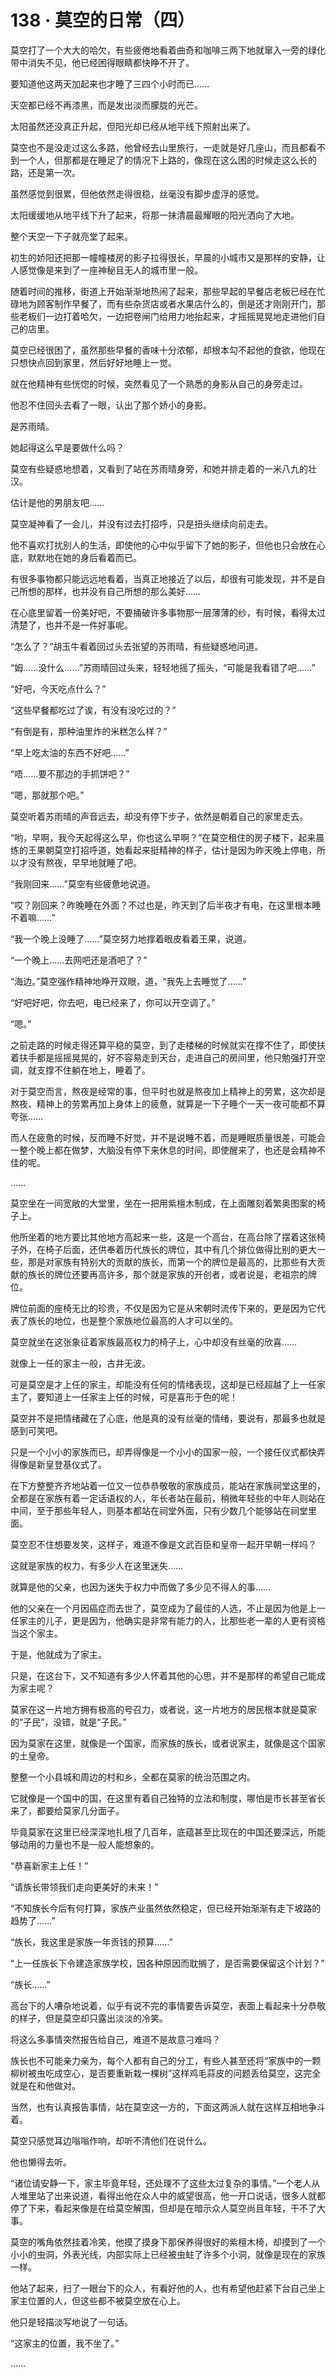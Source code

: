 # 138 · 莫空的日常（四）

莫空打了一个大大的哈欠，有些疲倦地看着曲奇和咖啡三两下地就窜入一旁的绿化带中消失不见，他已经困得眼睛都快睁不开了。

要知道他这两天加起来也才睡了三四个小时而已……

天空都已经不再漆黑，而是发出淡而朦胧的光芒。

太阳虽然还没真正升起，但阳光却已经从地平线下照射出来了。

莫空也不是没走过这么多路，他曾经去山里旅行，一走就是好几座山，而且都看不到一个人，但那都是在睡足了的情况下上路的，像现在这么困的时候走这么长的路，还是第一次。

虽然感觉到很累，但他依然走得很稳，丝毫没有脚步虚浮的感觉。

太阳缓缓地从地平线下升了起来，将那一抹清晨最耀眼的阳光洒向了大地。

整个天空一下子就亮堂了起来。

初生的娇阳还把那一幢幢楼房的影子拉得很长，早晨的小城市又是那样的安静，让人感觉像是来到了一座神秘且无人的城市里一般。

随着时间的推移，街道上开始渐渐地热闹了起来，那些早起的早餐店老板已经在忙碌地为顾客制作早餐了，而有些杂货店或者水果店什么的，倒是还才刚刚开门，那些老板们一边打着哈欠，一边把卷闸门给用力地抬起来，才摇摇晃晃地走进他们自己的店里。

莫空已经很困了，虽然那些早餐的香味十分浓郁，却根本勾不起他的食欲，他现在只想快点回到家里，然后好好地睡上一觉。

就在他精神有些恍惚的时候，突然看见了一个熟悉的身影从自己的身旁走过。

他忍不住回头去看了一眼，认出了那个娇小的身影。

是苏雨晴。

她起得这么早是要做什么吗？

莫空有些疑惑地想着，又看到了站在苏雨晴身旁，和她并排走着的一米八九的壮汉。

估计是他的男朋友吧……

莫空凝神看了一会儿，并没有过去打招呼，只是扭头继续向前走去。

他不喜欢打扰别人的生活，即使他的心中似乎留下了她的影子，但他也只会放在心底，默默地在她的身后看着而已。

有很多事物都只能远远地看着，当真正地接近了以后，却很有可能发现，并不是自己所想的那样，也并没有自己所想的那么美好……

在心底里留着一份美好吧，不要捅破许多事物那一层薄薄的纱，有时候，看得太过清楚了，也并不是一件好事呢。

“怎么了？”胡玉牛看着回过头去张望的苏雨晴，有些疑惑地问道。

“姆……没什么……”苏雨晴回过头来，轻轻地摇了摇头，“可能是我看错了吧……”

“好吧，今天吃点什么？”

“这些早餐都吃过了诶，有没有没吃过的？”

“有倒是有，那种油里炸的米糕怎么样？”

“早上吃太油的东西不好吧……”

“唔……要不那边的手抓饼吧？”

“嗯，那就那个吧。”

莫空听着苏雨晴的声音远去，却没有停下步子，依然是朝着自己的家里走去。

“哟，早啊，我今天起得这么早，你也这么早啊？”在莫空租住的房子楼下，起来晨练的王果朝莫空打招呼道，她看起来挺精神的样子，估计是因为昨天晚上停电，所以才没有熬夜，早早地就睡了吧。

“我刚回来……”莫空有些疲惫地说道。

“哎？刚回来？昨晚睡在外面？不过也是，昨天到了后半夜才有电，在这里根本睡不着嘛……”

“我一个晚上没睡了……”莫空努力地撑着眼皮看着王果，说道。

“一个晚上……去网吧还是酒吧了？”

“海边。”莫空强作精神地睁开双眼，道，“我先上去睡觉了……”

“好吧好吧，你去吧，电已经来了，你可以开空调了。”

“嗯。”

之前走路的时候走得还算平稳的莫空，到了走楼梯的时候就实在撑不住了，即使扶着扶手都是摇摇晃晃的，好不容易走到天台，走进自己的房间里，他只勉强打开空调，就支撑不住躺在地上，睡着了。

对于莫空而言，熬夜是经常的事，但平时也就是熬夜加上精神上的劳累，这次却是熬夜、精神上的劳累再加上身体上的疲惫，就算是一下子睡个一天一夜可能都不算夸张……

而人在疲惫的时候，反而睡不好觉，并不是说睡不着，而是睡眠质量很差，可能会一整个晚上都在做梦，大脑没有停下来休息的时间，即使醒来了，也还是会精神不佳的呢。

……

莫空坐在一间宽敞的大堂里，坐在一把用紫檀木制成，在上面雕刻着繁奥图案的椅子上。

他所坐着的地方要比其他地方高起来一些，这是一个高台，在高台除了摆着这张椅子外，在椅子后面，还供奉着历代族长的牌位，其中有几个排位做得比别的更大一些，那是对家族有特别大的贡献的族长，而第一个的牌位是最高的，比那些有大贡献的族长的牌位还要再高许多，那个就是家族的开创者，或者说是，老祖宗的牌位。

牌位前面的座椅无比的珍贵，不仅是因为它是从宋朝时流传下来的，更是因为它代表了族长的地位，也是整个家族地位最高的人才可以坐的。

莫空就坐在这张象征着家族最高权力的椅子上，心中却没有丝毫的欣喜……

就像上一任的家主一般，古井无波。

可是莫空是才上任的家主，却能没有任何的情绪表现，这却是已经超越了上一任家主了，要知道上一任家主上任的时候，可是喜形于色的呢！

莫空并不是把情绪藏在了心底，他是真的没有丝毫的情绪，要说有，那最多也就是感到可笑吧。

只是一个小小的家族而已，却弄得像是一个小小的国家一般，一个接任仪式都快弄得像是新皇登基仪式了。

在下方整整齐齐地站着一位又一位恭恭敬敬的家族成员，能站在家族祠堂这里的，全都是在家族有着一定话语权的人，年长者站在最前，稍微年轻些的中年人则站在中间，至于那些年轻人，则基本都站在祠堂外面，只有少数几个能够站在祠堂里面。

莫空忍不住想要发笑，这样子，难道不像是文武百臣和皇帝一起开早朝一样吗？

这就是家族的权力，有多少人在这里迷失……

就算是他的父亲，也因为迷失于权力中而做了多少见不得人的事……

他的父亲在一个月因癌症而去世了，莫空成为了最佳的人选，不止是因为他是上一任家主的儿子，更是因为，他确实是非常有能力的人，比那些老一辈的人更有资格当这个家主。

于是，他就成为了家主。

只是，在这台下，又不知道有多少人怀着其他的心思，并不是那样的希望自己能成为家主呢？

莫家在这一片地方拥有极高的号召力，或者说，这一片地方的居民根本就是莫家的“子民”，没错，就是“子民。”

因为莫家在这里，就像是一个国家，而家族的族长，或者说家主，就像是这个国家的土皇帝。

整整一个小县城和周边的村和乡，全都在莫家的统治范围之内。

它就像是一个国中的国，在这里有着自己独特的立法和制度，哪怕是市长甚至省长来了，都要给莫家几分面子。

毕竟莫家在这里已经深深地扎根了几百年，底蕴甚至比现在的中国还要深远，所能够动用的力量也不是一般人能想象的。

“恭喜新家主上任！”

“请族长带领我们走向更美好的未来！”

“不知族长今后有何打算，家族产业虽然依然稳定，但已经开始渐渐有走下坡路的趋势了……”

“族长，我这里是家族一年贡钱的预算……”

“上一任族长下令建造家族学校，因各种原因而耽搁了，是否需要保留这个计划？”

“族长……”

高台下的人嘈杂地说着，似乎有说不完的事情要告诉莫空，表面上看起来十分恭敬的样子，但是莫空却只露出淡淡的冷笑。

将这么多事情突然报告给自己，难道不是故意刁难吗？

族长也不可能亲力亲为，每个人都有自己的分工，有些人甚至还将“家族中的一颗柳树被虫吃成空心，是否要重新栽一棵树”这样鸡毛蒜皮的问题丢给莫空，这完全就是在和他做对。

当然，也有认真报告事情，站在莫空这一方的，下面这两派人就在这样互相地争斗着。

莫空只感觉耳边嗡嗡作响，却听不清他们在说什么。

他也懒得去听。

“诸位请安静一下，家主毕竟年轻，还处理不了这些太过复杂的事情。”一个老人从人堆里站了出来说道，看得出他在众人中的威望很高，他一开口说话，很多人就都停了下来，看起来像是在给莫空解围，但却是在暗示众人莫空尚且年轻，干不了大事。

莫空的嘴角依然挂着冷笑，他摸了摸身下那保养得很好的紫檀木椅，却摸到了一个小小的虫洞，外表光线，内部实际上已经被虫蛀了许多个小洞，就像是现在的家族一样。

他站了起来，扫了一眼台下的众人，有看好他的人，也有希望他赶紧下台自己坐上家主位置的人，但这些都不被莫空放在心上。

他只是轻描淡写地说了一句话。

“这家主的位置，我不坐了。”

……
